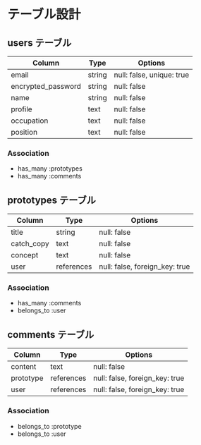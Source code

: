 # テーブル設計

## users テーブル

| Column             | Type   | Options     |
| ------------------ | ------ | ----------- |
| email              | string | null: false, unique: true |
| encrypted_password | string | null: false |
| name               | string | null: false |
| profile            | text   | null: false |
| occupation         | text   | null: false |
| position           | text   | null: false |

### Association

- has_many :prototypes
- has_many :comments

## prototypes テーブル

| Column     | Type       | Options     |
| ---------- | ---------- | ----------- |
| title      | string     | null: false |
| catch_copy | text       | null: false |
| concept    | text       | null: false |
| user       | references | null: false, foreign_key: true |

### Association

- has_many :comments
- belongs_to :user

## comments テーブル

| Column    | Type       | Options                        |
| --------- | ---------- | ------------------------------ |
| content   | text       | null: false                    |
| prototype | references | null: false, foreign_key: true |
| user      | references | null: false, foreign_key: true |

### Association

- belongs_to :prototype
- belongs_to :user